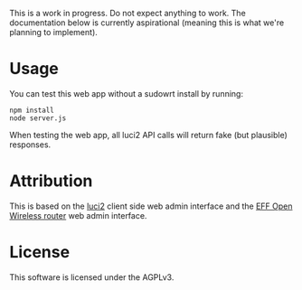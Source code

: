 
This is a work in progress. Do not expect anything to work. The documentation below is currently aspirational (meaning this is what we're planning to implement).

# Usage

You can test this web app without a sudowrt install by running:

```
npm install
node server.js
```

When testing the web app, all luci2 API calls will return fake (but plausible) responses. 

# Attribution

This is based on the [luci2](http://wiki.openwrt.org/doc/techref/luci2) client side web admin interface and the [EFF Open Wireless router](https://github.com/EFForg/OpenWireless) web admin interface.

# License

This software is licensed under the AGPLv3.
